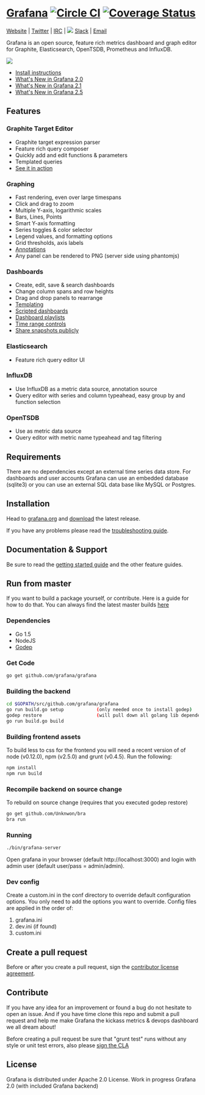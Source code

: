 [Grafana](http://grafana.org) [![Circle CI](https://circleci.com/gh/grafana/grafana.svg?style=svg)](https://circleci.com/gh/grafana/grafana) [![Coverage Status](https://coveralls.io/repos/grafana/grafana/badge.png)](https://coveralls.io/r/grafana/grafana)
================
[Website](http://grafana.org) |
[Twitter](https://twitter.com/grafana) |
[IRC](https://webchat.freenode.net/?channels=grafana) |
![](https://brandfolder.com/api/favicon/icon?size=16&domain=www.slack.com)
[Slack](http://slack.raintank.io) |
[Email](mailto:contact@grafana.org)

Grafana is an open source, feature rich metrics dashboard and graph editor for
Graphite, Elasticsearch, OpenTSDB, Prometheus and InfluxDB.

![](http://grafana.org/assets/img/start_page_bg.png)

- [Install instructions](http://docs.grafana.org/installation/)
- [What's New in Grafana 2.0](http://docs.grafana.org/guides/whats-new-in-v2/)
- [What's New in Grafana 2.1](http://docs.grafana.org/guides/whats-new-in-v2-1/)
- [What's New in Grafana 2.5](http://docs.grafana.org/guides/whats-new-in-v2-5/)

## Features
### Graphite Target Editor
- Graphite target expression parser
- Feature rich query composer
- Quickly add and edit functions & parameters
- Templated queries
- [See it in action](http://docs.grafana.org/datasources/graphite/)

### Graphing
- Fast rendering, even over large timespans
- Click and drag to zoom
- Multiple Y-axis, logarithmic scales
- Bars, Lines, Points
- Smart Y-axis formatting
- Series toggles & color selector
- Legend values, and formatting options
- Grid thresholds, axis labels
- [Annotations](http://docs.grafana.org/reference/annotations/)
- Any panel can be rendered to PNG (server side using phantomjs)

### Dashboards
- Create, edit, save & search dashboards
- Change column spans and row heights
- Drag and drop panels to rearrange
- [Templating](http://docs.grafana.org/reference/templating/)
- [Scripted dashboards](http://docs.grafana.org/reference/scripting/)
- [Dashboard playlists](http://docs.grafana.org/reference/playlist/)
- [Time range controls](http://docs.grafana.org/reference/timerange/)
- [Share snapshots publicly](http://docs.grafana.org/v2.0/reference/sharing/)

### Elasticsearch
- Feature rich query editor UI

### InfluxDB
- Use InfluxDB as a metric data source, annotation source
- Query editor with series and column typeahead, easy group by and function selection

### OpenTSDB
- Use as metric data source
- Query editor with metric name typeahead and tag filtering

## Requirements
There are no dependencies except an external time series data store. For dashboards and user accounts Grafana can use an embedded
database (sqlite3) or you can use an external SQL data base like MySQL or Postgres.

## Installation
Head to [grafana.org](http://docs.grafana.org/installation/) and [download](http://grafana.org/download/)
the latest release.

If you have any problems please read the [troubleshooting guide](http://docs.grafana.org/installation/troubleshooting/).

## Documentation & Support
Be sure to read the [getting started guide](http://docs.grafana.org/guides/gettingstarted/) and the other feature guides.

## Run from master
If you want to build a package yourself, or contribute. Here is a guide for how to do that. You can always find
the latest master builds [here](http://grafana.org/download/builds)

### Dependencies

- Go 1.5
- NodeJS
- [Godep](https://github.com/tools/godep)

### Get Code

```bash
go get github.com/grafana/grafana
```

### Building the backend
```bash
cd $GOPATH/src/github.com/grafana/grafana
go run build.go setup            (only needed once to install godep)
godep restore                    (will pull down all golang lib dependencies in your current GOPATH)
go run build.go build
```

### Building frontend assets

To build less to css for the frontend you will need a recent version of of node (v0.12.0),
npm (v2.5.0) and grunt (v0.4.5). Run the following:

```bash
npm install
npm run build
```

### Recompile backend on source change
To rebuild on source change (requires that you executed godep restore)
```bash
go get github.com/Unknwon/bra
bra run
```

### Running
```bash
./bin/grafana-server
```

Open grafana in your browser (default http://localhost:3000) and login with admin user (default user/pass = admin/admin).

### Dev config

Create a custom.ini in the conf directory to override default configuration options.
You only need to add the options you want to override. Config files are applied in the order of:

1. grafana.ini
2. dev.ini (if found)
3. custom.ini

## Create a pull request
Before or after you create a pull request, sign the [contributor license agreement](http://grafana.org/docs/contributing/cla.html).

## Contribute
If you have any idea for an improvement or found a bug do not hesitate to open an issue.
And if you have time clone this repo and submit a pull request and help me make Grafana
the kickass metrics & devops dashboard we all dream about!

Before creating a pull request be sure that "grunt test" runs without any style or unit test errors, also
please [sign the CLA](http://docs.grafana.org/project/cla/)

## License

Grafana is distributed under Apache 2.0 License.
Work in progress Grafana 2.0 (with included Grafana backend)
